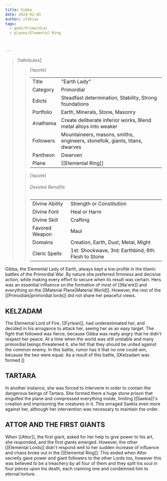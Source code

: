 ```yaml
---
title: Gibba
date: 2024-02-03
author: sfakias
tags:
  - gods/Primordial
  - planes/Elemental Ring



---
```

> [!attributes]
> 
> > [!quote]
> >
> > | | |
> > | --- | --- |
> > | Title | "Earth Lady" |
> > | Category | Primordial |
> > | Edicts | Steadfast determination, Stability, Strong foundations |
> > | Portfolio | Earth, Minerals, Stone, Masonry |
> > | Anathema | Create deliberate inferior works, Blend metal alloys into weaker |
> > | Followers | Mountaineers, masons, smiths, engineers, stonefolk, giants, titans, dwarves |
> > | Pantheon | Dwarven |
> > | Plane | [[Elemental Ring]] |
>
> > [!quote]
> > 
> > ###### Devotee Benefits
> > | | |
> > | --- | --- |
> > | Divine Ability | Strength or Constitution |
> > | Divine Font | Heal or Harm |
> > | Divine Skill | Crafting |
> > | Favored Weapon | Maul |
> > | Domains | Creation, Earth, Dust, Metal, Might |
> > | Cleric Spells | 1st: Shockwave, 3rd: Earthbind, 6th: Flesh to Stone |

Gibba, the Elemental Lady of Earth, always kept a low profile in the titanic battles of the Primordial War. By nature she preferred firmness and decisive action, while making every effort to secure when its result was certain. Hers was an essential influence on the formation of most of [[Na'erk]] and everything on the [[Material Plane|Material World]]. However, the rest of the [[Primodials|primordial lords]] did not share her peaceful views.

## KELZADAM

The Elemental Lord of Fire, [[Fyrlean]], had underestimated her, and decided in his arrogance to attack her, seeing her as an easy target. The fight that followed was fierce, because Gibba was really angry that he didn't respect her peace. At a time when the world was still unstable and many primordial beings threatened it, she felt that they should be united against the common enemy. In this battle, rumor has it that no one could win, because the two were equal. As a result of this battle, [[Kelzadam was formed.]]

## TARTARA

In another instance, she was forced to intervene in order to contain the dangerous beings of Tartara. She formed there a huge stone prison that engulfed the plane and compressed everything inside, limiting [[Saekla]]'s creation and imprisoning the creatures in it. This enraged Saekla even more against her, although her intervention was necessary to maintain the order.

## ATTOR AND THE FIRST GIANTS

When [[Attor]], the first giant, asked for her help to give power to his art, she responded, and the first giants emerged. However, the other [[Elemental Lords]] didn't respond well to her sudden increase of influence and chaos broke out in the [[Elemental Ring]]. This ended when Attor secretly gave power and giant followers to the other Lords too, however this was believed to be a treachery by all four of them and they split his soul in four pieces upon his death, each claiming one and condemned him to eternal torture.